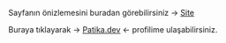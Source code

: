 Sayfanın önizlemesini buradan görebilirsiniz -> [Site](https://burakkalay.github.io/Kodluyoruz-FrontEnd/Medium_Clone/index.html)

Buraya tıklayarak -> [Patika.dev](https://app.patika.dev/brkkly09) <- profilime ulaşabilirsiniz.
